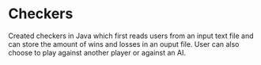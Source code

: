 # Checkers
Created checkers in Java which first reads users from an input text file and can store the amount of wins and losses in an ouput file. User can also choose to play against another player or against an AI.

